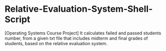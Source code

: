 # Relative-Evaluation-System-Shell-Script
[Operating Systems Course Project] It calculates failed and passed students number, from a given txt file that includes midterm and final grades of students, based on the relative evaluation system.
